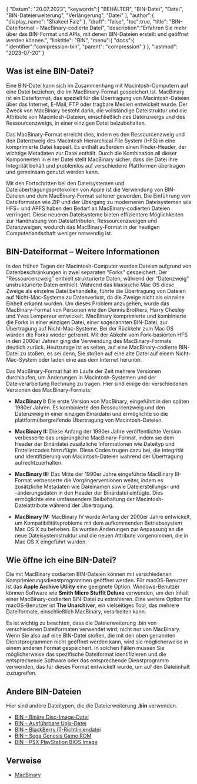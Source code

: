 {
"Datum": "20.07.2023",
   "keywords":[
"BEHÄLTER",
"BIN-Datei",
"Datei",
"BIN-Dateierweiterung",
"Verlängerung",
"Datei"
],
   "author":{
"display_name": "Shakeel Faiz"
},
"draft": "false",
"toc":true,
"title": "BIN-Dateiformat – MacBinary-codierte Datei",
   "description":"Erfahren Sie mehr über das BIN-Format und APIs, mit denen BIN-Dateien erstellt und geöffnet werden können.",
"linktitle": "BIN",
   "menu":{
      "docs":{
         "identifier":"compression-bin",
"parent": "compression"
}
},
"lastmod": "2023-07-20"
}

## Was ist eine BIN-Datei?

Eine BIN-Datei kann sich im Zusammenhang mit Macintosh-Computern auf eine Datei beziehen, die im MacBinary-Format gespeichert ist. MacBinary ist ein Dateiformat, das speziell für die Übertragung von Macintosh-Dateien über das Internet, E-Mail, FTP oder tragbare Medien entwickelt wurde. Der Zweck von MacBinary besteht darin, die vollständige Dateistruktur und die Attribute von Macintosh-Dateien, einschließlich des Datenzweigs und des Ressourcenzweigs, in einer einzigen Datei beizubehalten.

Das MacBinary-Format erreicht dies, indem es den Ressourcenzweig und den Datenzweig des Macintosh Hierarchical File System (HFS) in eine komprimierte Datei kapselt. Es enthält außerdem einen Finder-Header, der wichtige Metadaten zur Datei enthält. Durch die Kombination all dieser Komponenten in einer Datei stellt MacBinary sicher, dass die Datei ihre Integrität behält und problemlos auf verschiedene Plattformen übertragen und gemeinsam genutzt werden kann.

Mit den Fortschritten bei den Dateisystemen und Dateiübertragungsprotokollen von Apple ist die Verwendung von BIN-Dateien und dem MacBinary-Format seltener geworden. Die Einführung von Dateiformaten wie ZIP und der Übergang zu moderneren Dateisystemen wie HFS+ und APFS haben den Bedarf an MacBinary-codierten Dateien verringert. Diese neueren Dateisysteme bieten effizientere Möglichkeiten zur Handhabung von Dateiattributen, Ressourcenzweigen und Datenzweigen, wodurch das MacBinary-Format in der heutigen Computerlandschaft weniger notwendig ist.

## BIN-Dateiformat – Weitere Informationen

In den frühen Tagen der Macintosh-Computer wurden Dateien aufgrund von Datenbeschränkungen in zwei separaten "Forks" gespeichert. Der "Ressourcenzweig" enthielt strukturierte Daten, während der "Datenzweig" unstrukturierte Daten enthielt. Während das klassische Mac OS diese Zweige als einzelne Datei behandelte, führte die Übertragung von Dateien auf Nicht-Mac-Systeme zu Datenverlust, da die Zweige nicht als einzelne Einheit erkannt wurden. Um dieses Problem anzugehen, wurde das MacBinary-Format von Personen wie den Dennis Brothers, Harry Chesley und Yves Lempereur entwickelt. MacBinary komprimierte und kombinierte die Forks in einer einzigen Datei, einer sogenannten BIN-Datei, zur Übertragung auf Nicht-Mac-Systeme. Bei der Rückkehr zum Mac OS würden die Forks wieder getrennt. Mit der Abkehr vom Fork-basierten HFS in den 2000er Jahren ging die Verwendung des MacBinary-Formats deutlich zurück. Heutzutage ist es selten, auf eine MacBinary-codierte BIN-Datei zu stoßen, es sei denn, Sie stoßen auf eine alte Datei auf einem Nicht-Mac-System oder laden eine aus dem Internet herunter.

Das MacBinary-Format hat im Laufe der Zeit mehrere Versionen durchlaufen, um Änderungen in Macintosh-Systemen und der Dateiverarbeitung Rechnung zu tragen. Hier sind einige der verschiedenen Versionen des MacBinary-Formats:

- **MacBinary I:** Die erste Version von MacBinary, eingeführt in den späten 1980er Jahren. Es kombinierte den Ressourcenzweig und den Datenzweig in einer einzigen Binärdatei und ermöglichte so die plattformübergreifende Übertragung von Macintosh-Dateien.

- **MacBinary II:** Diese Anfang der 1990er Jahre veröffentlichte Version verbesserte das ursprüngliche MacBinary-Format, indem sie dem Header der Binärdatei zusätzliche Informationen wie Dateityp und Erstellercodes hinzufügte. Diese Codes trugen dazu bei, die Integrität und Identifizierung von Macintosh-Dateien während der Übertragung aufrechtzuerhalten.

- **MacBinary III:** Das Mitte der 1990er Jahre eingeführte MacBinary III-Format verbesserte die Vorgängerversionen weiter, indem es zusätzliche Metadaten wie Dateinamen sowie Dateierstellungs- und -änderungsdaten in den Header der Binärdatei einfügte. Dies ermöglichte eine umfassendere Beibehaltung der Macintosh-Dateiattribute während der Übertragung.

- **MacBinary IV:** MacBinary IV wurde Anfang der 2000er Jahre entwickelt, um Kompatibilitätsprobleme mit dem aufkommenden Betriebssystem Mac OS X zu beheben. Es wurden Änderungen zur Anpassung an die neue Dateisystemstruktur und die neuen Attribute vorgenommen, die in Mac OS X eingeführt wurden.

## Wie öffne ich eine BIN-Datei?

Die mit MacBinary codierten BIN-Dateien können mit verschiedenen Komprimierungsdienstprogrammen geöffnet werden. Für macOS-Benutzer ist das **Apple Archive Utility** eine geeignete Option. Windows-Benutzer können Software wie **Smith Micro StuffIt Deluxe** verwenden, um den Inhalt einer MacBinary-codierten BIN-Datei zu extrahieren. Eine weitere Option für macOS-Benutzer ist **The Unarchiver**, ein vielseitiges Tool, das mehrere Dateiformate, einschließlich MacBinary, verarbeiten kann.

Es ist wichtig zu beachten, dass die Dateierweiterung .bin von verschiedenen Dateiformaten verwendet wird, nicht nur von MacBinary. Wenn Sie also auf eine BIN-Datei stoßen, die mit den oben genannten Dienstprogrammen nicht geöffnet werden kann, wird sie möglicherweise in einem anderen Format gespeichert. In solchen Fällen müssen Sie möglicherweise das spezifische Dateiformat identifizieren und die entsprechende Software oder das entsprechende Dienstprogramm verwenden, das für dieses Format entwickelt wurde, um auf den Dateiinhalt zuzugreifen.

## Andere BIN-Dateien

Hier sind andere Dateitypen, die die Dateierweiterung **.bin** verwenden.

- [BIN – Binäre Disc-Image-Datei](/disc-and-media/bin/)
- [BIN – Ausführbare Unix-Datei](/executable/bin/)
- [BIN – BlackBerry IT-Richtliniendatei](/settings/bin/)
- [BIN – Sega Genesis Game ROM](/game/bin/)
- [BIN – PSX PlayStation BIOS Image](/game/bin-pcsx/)

## Verweise

* [MacBinary](https://en.wikipedia.org/wiki/MacBinary)

